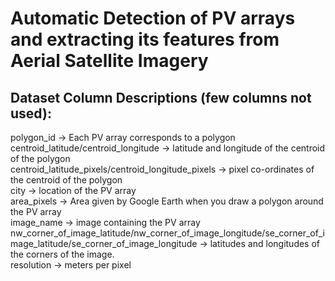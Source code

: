 # Automatic Detection of PV arrays and extracting its features from Aerial Satellite Imagery

## Dataset Column Descriptions (few columns not used):
polygon_id -> Each PV array corresponds to a polygon <br>
centroid_latitude/centroid_longitude -> latitude and longitude of the centroid of the polygon <br>
centroid_latitude_pixels/centroid_longitude_pixels -> pixel co-ordinates of the centroid of the polygon <br>
city -> location of the PV array <br>
area_pixels -> Area given by Google Earth when you draw a polygon around the PV array <br>
image_name -> image containing the PV array <br>
nw_corner_of_image_latitude/nw_corner_of_image_longitude/se_corner_of_image_latitude/se_corner_of_image_longitude -> latitudes and longitudes of the corners of the image. <br>
resolution -> meters per pixel <br>


